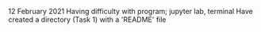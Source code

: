 12 February 2021
Having difficulty with program; jupyter lab, terminal
Have created a directory (Task 1) with a 'README' file